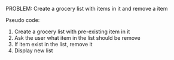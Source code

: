 PROBLEM: Create a grocery list with items in it and remove a item

Pseudo code:
1. Create a grocery list with pre-existing item in it
2. Ask the user what item in the list should be remove
3. If item exist in the list, remove it
4. Display new list
